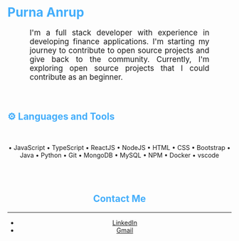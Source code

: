<h1 style="color: #44AEFB;"> Purna Anrup </h1>


<p align:"center" style="text-align: justify; margin: 0 50px; font-size: 17px;" >
    I'm a full stack developer with experience in developing finance applications. I'm starting my journey to contribute to open source projects and give back to the community. Currently, I'm exploring open source projects that I could contribute as an beginner.
<br>
<br>

</p>    
<br>

<h2 style="color: #44AEFB">⚙️ Languages and Tools</h2>

<br>   
<!-- Icons Resources -->
<!-- https://devicon.dev/ -->
<!-- https://cdn.jsdelivr.net/npm/simple-icons@v3/icons/ -->
<div align="center">
<p>
  &#x2022; JavaScript
  &#x2022; TypeScript
  &#x2022; ReactJS
  &#x2022; NodeJS
  &#x2022; HTML
  &#x2022; CSS
  &#x2022; Bootstrap
  &#x2022; Java
  &#x2022; Python
  &#x2022; Git
  &#x2022; MongoDB
  &#x2022; MySQL
  &#x2022; NPM
  &#x2022; Docker
  &#x2022; vscode
</p>

</div>
<br>
<br>


<h2 style="color: #44AEFB" align="center">Contact Me</h2>
<hr>

<div class="footer">
<ul style="text-align: center;">
<li>
    <a href="https://www.linkedin.com/in/purna-anrup-21497415a/" target="_blank">
        LinkedIn
    </a>
</li>
<li>
    <a href="mailto:purnaanrup100@gmail.com" target="_blank">
      Gmail
    </a>
</li>
</ul>
</div>



